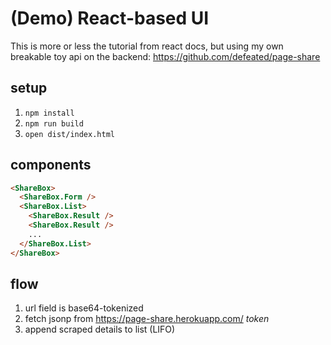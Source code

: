 # (Demo) React-based UI

This is more or less the tutorial from react docs, but using my own
breakable toy api on the backend: https://github.com/defeated/page-share

## setup

  1. `npm install`
  2. `npm run build`
  3. `open dist/index.html`

## components

```html
<ShareBox>
  <ShareBox.Form />
  <ShareBox.List>
    <ShareBox.Result />
    <ShareBox.Result />
    ...
  </ShareBox.List>
</ShareBox>
```

## flow

  1. url field is base64-tokenized
  2. fetch jsonp from https://page-share.herokuapp.com/ _token_
  3. append scraped details to list (LIFO)

